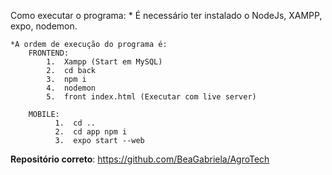 Como executar o programa: 
    * É necessário ter instalado o NodeJs, XAMPP, expo, nodemon.
    
    *A ordem de execução do programa é:
        FRONTEND:
            1.  Xampp (Start em MySQL)
            2.  cd back
            3.  npm i
            4.  nodemon
            5.  front index.html (Executar com live server)
        
        MOBILE: 
              1.  cd ..
              2.  cd app npm i
              3.  expo start --web


**Repositório correto**:
    https://github.com/BeaGabriela/AgroTech